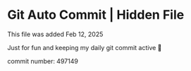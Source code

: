# Git Auto Commit | Hidden File

This file was added Feb 12, 2025

Just for fun and keeping my daily git commit active 🤪

commit number: 497149
